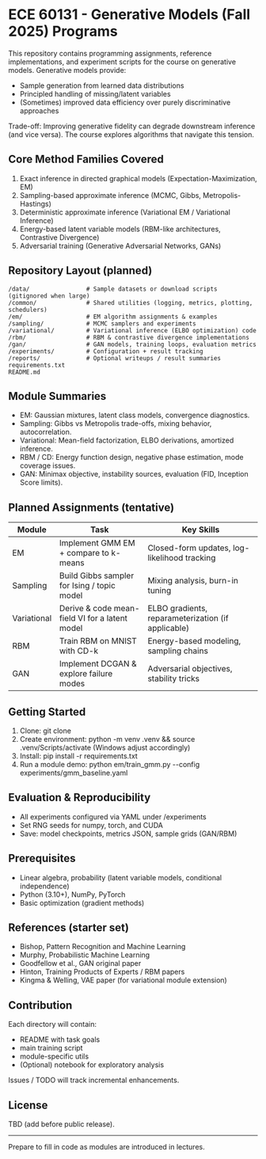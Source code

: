 # ECE 60131 - Generative Models (Fall 2025) Programs

This repository contains programming assignments, reference implementations, and experiment scripts for the course on generative models. Generative models provide:
- Sample generation from learned data distributions
- Principled handling of missing/latent variables
- (Sometimes) improved data efficiency over purely discriminative approaches

Trade-off: Improving generative fidelity can degrade downstream inference (and vice versa). The course explores algorithms that navigate this tension.

## Core Method Families Covered

1. Exact inference in directed graphical models (Expectation-Maximization, EM)
2. Sampling-based approximate inference (MCMC, Gibbs, Metropolis-Hastings)
3. Deterministic approximate inference (Variational EM / Variational Inference)
4. Energy-based latent variable models (RBM-like architectures, Contrastive Divergence)
5. Adversarial training (Generative Adversarial Networks, GANs)

## Repository Layout (planned)

```
/data/                # Sample datasets or download scripts (gitignored when large)
/common/              # Shared utilities (logging, metrics, plotting, schedulers)
/em/                  # EM algorithm assignments & examples
/sampling/            # MCMC samplers and experiments
/variational/         # Variational inference (ELBO optimization) code
/rbm/                 # RBM & contrastive divergence implementations
/gan/                 # GAN models, training loops, evaluation metrics
/experiments/         # Configuration + result tracking
/reports/             # Optional writeups / result summaries
requirements.txt
README.md
```

## Module Summaries

- EM: Gaussian mixtures, latent class models, convergence diagnostics.
- Sampling: Gibbs vs Metropolis trade-offs, mixing behavior, autocorrelation.
- Variational: Mean-field factorization, ELBO derivations, amortized inference.
- RBM / CD: Energy function design, negative phase estimation, mode coverage issues.
- GAN: Minimax objective, instability sources, evaluation (FID, Inception Score limits).

## Planned Assignments (tentative)

| Module | Task | Key Skills |
|--------|------|-----------|
| EM | Implement GMM EM + compare to k-means | Closed-form updates, log-likelihood tracking |
| Sampling | Build Gibbs sampler for Ising / topic model | Mixing analysis, burn-in tuning |
| Variational | Derive & code mean-field VI for a latent model | ELBO gradients, reparameterization (if applicable) |
| RBM | Train RBM on MNIST with CD-k | Energy-based modeling, sampling chains |
| GAN | Implement DCGAN & explore failure modes | Adversarial objectives, stability tricks |

## Getting Started

1. Clone: git clone <repo-url>
2. Create environment: python -m venv .venv && source .venv/Scripts/activate (Windows adjust accordingly)
3. Install: pip install -r requirements.txt
4. Run a module demo: python em/train_gmm.py --config experiments/gmm_baseline.yaml

## Evaluation & Reproducibility

- All experiments configured via YAML under /experiments
- Set RNG seeds for numpy, torch, and CUDA
- Save: model checkpoints, metrics JSON, sample grids (GAN/RBM)

## Prerequisites

- Linear algebra, probability (latent variable models, conditional independence)
- Python (3.10+), NumPy, PyTorch
- Basic optimization (gradient methods)

## References (starter set)

- Bishop, Pattern Recognition and Machine Learning
- Murphy, Probabilistic Machine Learning
- Goodfellow et al., GAN original paper
- Hinton, Training Products of Experts / RBM papers
- Kingma & Welling, VAE paper (for variational module extension)

## Contribution

Each directory will contain:
- README with task goals
- main training script
- module-specific utils
- (Optional) notebook for exploratory analysis

Issues / TODO will track incremental enhancements.

## License

TBD (add before public release).

---

Prepare to fill in code as modules are introduced in lectures.